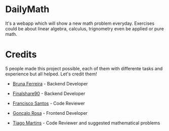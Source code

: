 # DailyMath
It's a webapp which will show a new math problem everyday. Exercises could be about linear algebra, calculus, trignometry even be applied or pure math.

# Credits
5 people made this project possible, each of them with differente tasks and experience but all helped. Let's credit them!

* [Bruna Ferreira](https://github.com/bugelseif) - Backend Developer

* [Finalshare90](https://github.com/Finalshare90) - Backend Developer

* [Francisco Santos](https://github.com/ProgramingIsTheFuture) - Code Reviewer

* [Gonçalo Rosa](https://github.com/GoncalojmRosa) - Frontend Developer

* [Tiago Martins](https://github.com/ttiagojm) - Code Reviewer and suggested mathematical problems
